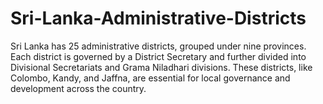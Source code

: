 # Sri-Lanka-Administrative-Districts
Sri Lanka has 25 administrative districts, grouped under nine provinces. Each district is governed by a District Secretary and further divided into Divisional Secretariats and Grama Niladhari divisions.  These districts, like Colombo, Kandy, and Jaffna, are essential for local governance and development across the country.
